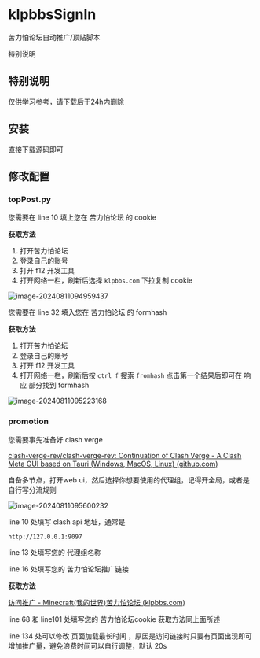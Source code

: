 # klpbbsSignIn
苦力怕论坛自动推广/顶贴脚本

特别说明

## 特别说明

仅供学习参考，请下载后于24h内删除

## 安装

直接下载源码即可

## 修改配置

### topPost.py

您需要在 line 10 填上您在 苦力怕论坛 的 cookie 

**获取方法**

1. 打开苦力怕论坛
2. 登录自己的账号
3. 打开 f12 开发工具
4. 打开网络一栏，刷新后选择 `klpbbs.com` 下拉复制 cookie

![image-20240811094959437](https://s2.loli.net/2024/08/11/ItSNCmwLJHlvMqU.png)

您需要在 line 32 填入您在 苦力怕论坛 的 formhash

**获取方法**

1. 打开苦力怕论坛
2. 登录自己的账号
3. 打开 f12 开发工具
4. 打开网络一栏，刷新后按 `ctrl f` 搜索 `fromhash` 点击第一个结果后即可在 响应 部分找到 formhash

![image-20240811095223168](https://s2.loli.net/2024/08/11/SlDCKBPQfj8A47z.png)

### promotion

您需要事先准备好 clash verge

[clash-verge-rev/clash-verge-rev: Continuation of Clash Verge - A Clash Meta GUI based on Tauri (Windows, MacOS, Linux) (github.com)](https://github.com/clash-verge-rev/clash-verge-rev)

自备多节点，打开web ui，然后选择你想要使用的代理组，记得开全局，或者是自行写分流规则

![image-20240811095600232](https://s2.loli.net/2024/08/11/2THYgtQyAIu156j.png)

line 10 处填写 clash api 地址，通常是

```
http://127.0.0.1:9097
```

line 13 处填写您的 代理组名称

line 16 处填写您的 苦力怕论坛推广链接

**获取方法**

[访问推广 - Minecraft(我的世界)苦力怕论坛 (klpbbs.com)](https://klpbbs.com/home.php?mod=spacecp&ac=promotion)

line 68 和 line101 处填写您的 苦力怕论坛cookie 获取方法同上面所述

line 134 处可以修改 页面加载最长时间 ，原因是访问链接时只要有页面出现即可增加推广量，避免浪费时间可以自行调整，默认 20s

